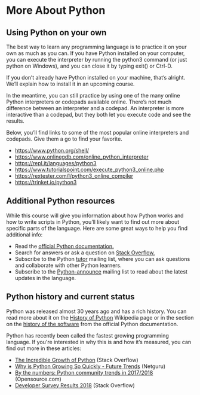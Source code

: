# More About Python

## Using Python on your own

The best way to learn any programming language is to practice it on your own as much as you can. If you have Python installed on your computer, you can execute the interpreter by running the python3 command (or just python on Windows), and you can close it by typing exit() or Ctrl-D.

If you don’t already have Python installed on your machine, that’s alright. We’ll explain how to install it in an upcoming course.

In the meantime, you can still practice by using one of the many online Python interpreters or codepads available online. There’s not much difference between an interpreter and a codepad. An interpreter is more interactive than a codepad, but they both let you execute code and see the results.

Below, you’ll find links to some of the most popular online interpreters and codepads. Give them a go to find your favorite.

* https://www.python.org/shell/
* https://www.onlinegdb.com/online_python_interpreter
* https://repl.it/languages/python3
* https://www.tutorialspoint.com/execute_python3_online.php
* https://rextester.com/l/python3_online_compiler
* https://trinket.io/python3

## Additional Python resources

While this course will give you information about how Python works and how to write scripts in Python, you’ll likely want to find out more about specific parts of the language. Here are some great ways to help you find additional info: 

* Read the [official Python documentation.](https://docs.python.org/3/)
* Search for answers or ask a question on [Stack Overflow.](https://stackoverflow.com/)
* Subscribe to the Python [tutor](https://mail.python.org/mailman/listinfo/tutor) mailing list, where you can ask questions and collaborate with other Python learners.
* Subscribe to the [Python-announce](https://mail.python.org/mailman/listinfo/python-announce-list) mailing list to read about the latest updates in the language.

## Python history and current status

Python was released almost 30 years ago and has a rich history. You can read more about it on the [History of Python](https://en.wikipedia.org/wiki/History_of_Python) Wikipedia page or in the section on the [history of the software](https://docs.python.org/3.0/license.html) from the official Python documentation.

Python has recently been called the fastest growing programming language. If you're interested in why this is and how it’s measured, you can find out more in these articles:

* [The Incredible Growth of Python](https://stackoverflow.blog/2017/09/06/incredible-growth-python/) (Stack Overflow)
* [Why is Python Growing So Quickly - Future Trends](https://www.netguru.com/blog/why-python-is-growing-so-quickly-future-trends) (Netguru)
* [By the numbers: Python community trends in 2017/2018](https://opensource.com/article/18/5/numbers-python-community-trends) (Opensource.com)
* [Developer Survey Results 2018](https://insights.stackoverflow.com/survey/2018#technology) (Stack Overflow)

